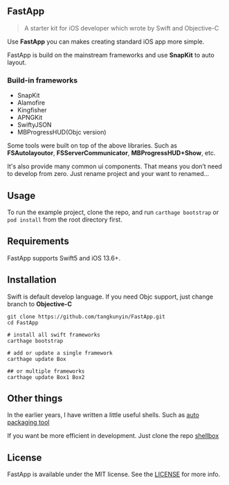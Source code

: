 ## FastApp

> A starter kit for iOS developer which wrote by Swift and Objective-C

Use **FastApp** you can makes creating standard iOS app more simple.

FastApp is build on the mainstream frameworks and use **SnapKit** to auto layout.

### Build-in frameworks

- SnapKit
- Alamofire
- Kingfisher
- APNGKit
- SwiftyJSON
- MBProgressHUD(Objc version)

Some tools were built on top of the above libraries. Such as **FSAutolayoutor**, **FSServerCommunicator**, **MBProgressHUD+Show**, etc.

It's also provide many common ui components. That means you don’t need to develop from zero. Just rename project and your want to renamed...

## Usage

To run the example project, clone the repo, and run `carthage bootstrap` or `pod install` from the root directory first.

## Requirements

FastApp supports Swift5 and iOS 13.6+.

## Installation

Swift is default develop language. If you need Objc support, just change branch to **Objective-C**

```
git clone https://github.com/tangkunyin/FastApp.git
cd FastApp

# install all swift frameworks
carthage bootstrap
	
# add or update a single framework
carthage update Box

## or multiple frameworks
carthage update Box1 Box2
```


## Other things

In the earlier years, I have written a little useful shells. Such as [auto packaging tool](https://github.com/tangkunyin/Shellbox/blob/master/bin/ipaTool.sh)

If you want be more efficient in development. Just clone the repo [shellbox](https://github.com/tangkunyin/Shellbox)

## License

FastApp is available under the MIT license. See the [LICENSE](https://opensource.org/licenses/MIT) for more info.




